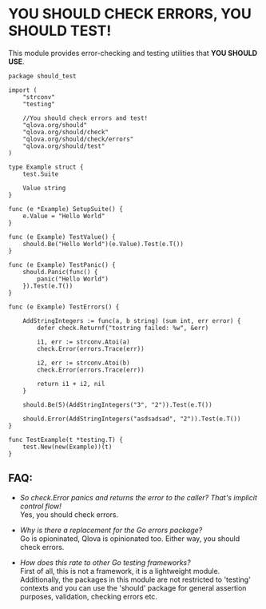 # YOU SHOULD CHECK ERRORS, YOU SHOULD TEST!

This module provides error-checking and testing utilities that **YOU SHOULD USE**.

```
package should_test

import (
	"strconv"
	"testing"

	//You should check errors and test!
	"qlova.org/should"
	"qlova.org/should/check"
	"qlova.org/should/check/errors"
	"qlova.org/should/test"
)

type Example struct {
	test.Suite

	Value string
}

func (e *Example) SetupSuite() {
	e.Value = "Hello World"
}

func (e Example) TestValue() {
	should.Be("Hello World")(e.Value).Test(e.T())
}

func (e Example) TestPanic() {
	should.Panic(func() {
		panic("Hello World")
	}).Test(e.T())
}

func (e Example) TestErrors() {

	AddStringIntegers := func(a, b string) (sum int, err error) {
		defer check.Returnf("tostring failed: %w", &err)

		i1, err := strconv.Atoi(a)
		check.Error(errors.Trace(err))

		i2, err := strconv.Atoi(b)
		check.Error(errors.Trace(err))

		return i1 + i2, nil
	}

	should.Be(5)(AddStringIntegers("3", "2")).Test(e.T())

	should.Error(AddStringIntegers("asdsadsad", "2")).Test(e.T())
}

func TestExample(t *testing.T) {
	test.New(new(Example))(t)
}
```

## FAQ:
* _So check.Error panics and returns the error to the caller? That's implicit control flow!_  
Yes, you should check errors.

* _Why is there a replacement for the Go errors package?_  
Go is opioninated, Qlova is opinionated too. Either way, you should check errors.  

* _How does this rate to other Go testing frameworks?_  
First of all, this is not a framework, it is a lightweight module. Additionally, the packages in this module are not restricted to 'testing' contexts and you can use the 'should' package for general assertion purposes, validation, checking errors etc.
